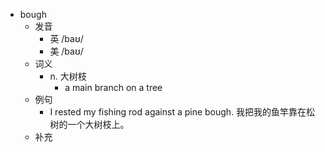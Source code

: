 - bough
  - 发音
    - 英 /baʊ/
    - 美 /baʊ/
  - 词义
    - n. 大树枝
      - a main branch on a tree
  - 例句
    - I rested my fishing rod against a pine bough. 我把我的鱼竿靠在松树的一个大树枝上。
  - 补充